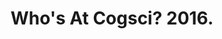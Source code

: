---
title: Who's At Cogsci? 2016.
description: I made a Shiny app for CogSci 2016!
keywords: R, Shiny, CogSci
season: Summer 2016
type: app
external_url: https://nolan.shinyapps.io/whos-at-cogsci/
layout: external
---